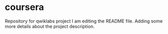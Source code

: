 # coursera
Repository for qwiklabs project
I am editing the README file. Adding some more details about the project description.
